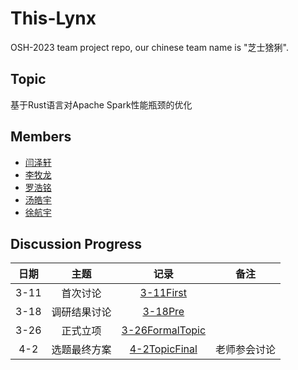 # This-Lynx

OSH-2023 team project repo, our chinese team name is "芝士猞猁".

## Topic

基于Rust语言对Apache Spark性能瓶颈的优化

## Members

- [闫泽轩](https://github.com/yuriYanZeXuan)
- [李牧龙](https://github.com/NanqiOP)
- [罗浩铭](https://github.com/4332001876)
- [汤皓宇](https://github.com/himalalps)
- [徐航宇](https://github.com/XhyDds)

## Discussion Progress

| 日期  |     主题     |                          记录                           |     备注     |
| :---: | :----------: | :-----------------------------------------------------: | :----------: |
| 3-11  |   首次讨论   |       [3-11First](./docs/discussion/3-11First.md)       |              |
| 3-18  | 调研结果讨论 |         [3-18Pre](./docs/discussion/3-18Pre.md)         |              |
| 3-26  |   正式立项   | [3-26FormalTopic](./docs/discussion/3-26FormalTopic.md) |              |
|  4-2  | 选题最终方案 |   [4-2TopicFinal](./docs/discussion/4-2TopicFinal.md)   | 老师参会讨论 |
